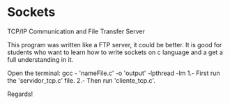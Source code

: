 # Sockets
TCP/IP Communication and File Transfer Server 

This program was written like a FTP server, it could be better. It is good for students who want to learn how to write sockets 
on c language and a get a full understanding in it.

Open the terminal: gcc - 'nameFile.c' -o 'output' -lpthread -lm
1.- First run the 'servidor_tcp.c' file.
2.- Then run 'cliente_tcp.c'.

Regards!
